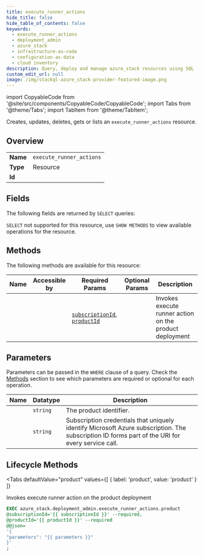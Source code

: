 ```yaml
--- 
title: execute_runner_actions
hide_title: false
hide_table_of_contents: false
keywords:
  - execute_runner_actions
  - deployment_admin
  - azure_stack
  - infrastructure-as-code
  - configuration-as-data
  - cloud inventory
description: Query, deploy and manage azure_stack resources using SQL
custom_edit_url: null
image: /img/stackql-azure_stack-provider-featured-image.png
---
```


import CopyableCode from '@site/src/components/CopyableCode/CopyableCode';
import Tabs from '@theme/Tabs';
import TabItem from '@theme/TabItem';

Creates, updates, deletes, gets or lists an <code>execute_runner_actions</code> resource.

## Overview
<table><tbody>
<tr><td><b>Name</b></td><td><code>execute_runner_actions</code></td></tr>
<tr><td><b>Type</b></td><td>Resource</td></tr>
<tr><td><b>Id</b></td><td><CopyableCode code="azure_stack.deployment_admin.execute_runner_actions" /></td></tr>
</tbody></table>

## Fields

The following fields are returned by `SELECT` queries:

`SELECT` not supported for this resource, use `SHOW METHODS` to view available operations for the resource.


## Methods

The following methods are available for this resource:

<table>
<thead>
    <tr>
    <th>Name</th>
    <th>Accessible by</th>
    <th>Required Params</th>
    <th>Optional Params</th>
    <th>Description</th>
    </tr>
</thead>
<tbody>
<tr>
    <td><a href="#product"><CopyableCode code="product" /></a></td>
    <td><CopyableCode code="exec" /></td>
    <td><a href="#parameter-subscriptionId"><code>subscriptionId</code></a>, <a href="#parameter-productId"><code>productId</code></a></td>
    <td></td>
    <td>Invokes execute runner action on the product deployment</td>
</tr>
</tbody>
</table>

## Parameters

Parameters can be passed in the `WHERE` clause of a query. Check the [Methods](#methods) section to see which parameters are required or optional for each operation.

<table>
<thead>
    <tr>
    <th>Name</th>
    <th>Datatype</th>
    <th>Description</th>
    </tr>
</thead>
<tbody>
<tr id="parameter-productId">
    <td><CopyableCode code="productId" /></td>
    <td><code>string</code></td>
    <td>The product identifier.</td>
</tr>
<tr id="parameter-subscriptionId">
    <td><CopyableCode code="subscriptionId" /></td>
    <td><code>string</code></td>
    <td>Subscription credentials that uniquely identify Microsoft Azure subscription. The subscription ID forms part of the URI for every service call.</td>
</tr>
</tbody>
</table>

## Lifecycle Methods

<Tabs
    defaultValue="product"
    values={[
        { label: 'product', value: 'product' }
    ]}
>
<TabItem value="product">

Invokes execute runner action on the product deployment

```sql
EXEC azure_stack.deployment_admin.execute_runner_actions.product 
@subscriptionId='{{ subscriptionId }}' --required, 
@productId='{{ productId }}' --required 
@@json=
'{
"parameters": "{{ parameters }}"
}'
;
```
</TabItem>
</Tabs>
